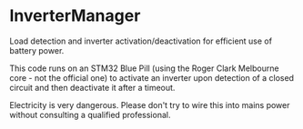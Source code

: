 # InverterManager
 Load detection and inverter activation/deactivation for efficient use of battery power.

This code runs on an STM32 Blue Pill (using the Roger Clark Melbourne core - not the official one) to activate an inverter upon detection of a closed circuit and then deactivate it after a timeout.

Electricity is very dangerous. Please don't try to wire this into mains power without consulting a qualified professional.